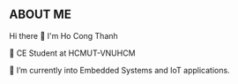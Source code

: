 ## ABOUT ME

Hi there 👋 I'm Ho Cong Thanh 

🔭 CE Student at HCMUT-VNUHCM

🌱 I’m currently into Embedded Systems and IoT applications.

<div align = "center">
